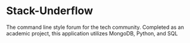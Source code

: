 # Stack-Underflow
The command line style forum for the tech community. Completed as an academic project, this application utilizes MongoDB, Python, and SQL
